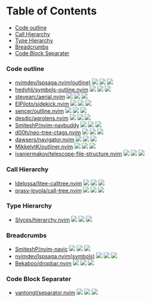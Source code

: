 # Table of Contents

<!-- toc -->

- [Code outline](#code-outline)
- [Call Hierarchy](#call-hierarchy)
- [Type Hierarchy](#type-hierarchy)
- [Breadcrumbs](#breadcrumbs)
- [Code Block Separater](#code-block-separater)

<!-- tocstop -->

### Code outline

- [nvimdev/lspsaga.nvim(outline)](https://github.com/nvimdev/lspsaga.nvim) ![](https://img.shields.io/github/stars/nvimdev/lspsaga.nvim) ![](https://img.shields.io/github/last-commit/nvimdev/lspsaga.nvim) ![](https://img.shields.io/github/commit-activity/y/nvimdev/lspsaga.nvim)
- [hedyhli/symbols-outline.nvim](https://github.com/hedyhli/symbols-outline.nvim) ![](https://img.shields.io/github/stars/hedyhli/symbols-outline.nvim) ![](https://img.shields.io/github/last-commit/hedyhli/symbols-outline.nvim) ![](https://img.shields.io/github/commit-activity/y/hedyhli/symbols-outline.nvim)
- [stevearc/aerial.nvim](https://github.com/stevearc/aerial.nvim) ![](https://img.shields.io/github/stars/stevearc/aerial.nvim) ![](https://img.shields.io/github/last-commit/stevearc/aerial.nvim) ![](https://img.shields.io/github/commit-activity/y/stevearc/aerial.nvim)
- [ElPiloto/sidekick.nvim](https://github.com/ElPiloto/sidekick.nvim) ![](https://img.shields.io/github/stars/ElPiloto/sidekick.nvim) ![](https://img.shields.io/github/last-commit/ElPiloto/sidekick.nvim) ![](https://img.shields.io/github/commit-activity/y/ElPiloto/sidekick.nvim)
- [sencer/outline.nvim](https://github.com/sencer/outline.nvim) ![](https://img.shields.io/github/stars/sencer/outline.nvim) ![](https://img.shields.io/github/last-commit/sencer/outline.nvim) ![](https://img.shields.io/github/commit-activity/y/sencer/outline.nvim)
- [desdic/agrolens.nvim](https://github.com/desdic/agrolens.nvim) ![](https://img.shields.io/github/stars/desdic/agrolens.nvim) ![](https://img.shields.io/github/last-commit/desdic/agrolens.nvim) ![](https://img.shields.io/github/commit-activity/y/desdic/agrolens.nvim)
- [SmiteshP/nvim-navbuddy](https://github.com/SmiteshP/nvim-navbuddy) ![](https://img.shields.io/github/stars/SmiteshP/nvim-navbuddy) ![](https://img.shields.io/github/last-commit/SmiteshP/nvim-navbuddy) ![](https://img.shields.io/github/commit-activity/y/SmiteshP/nvim-navbuddy)
- [d00h/neo-tree-ctags.nvim](https://github.com/d00h/neo-tree-ctags.nvim) ![](https://img.shields.io/github/stars/d00h/neo-tree-ctags.nvim) ![](https://img.shields.io/github/last-commit/d00h/neo-tree-ctags.nvim) ![](https://img.shields.io/github/commit-activity/y/d00h/neo-tree-ctags.nvim)
- [dawsers/navigator.nvim](https://github.com/dawsers/navigator.nvim) ![](https://img.shields.io/github/stars/dawsers/navigator.nvim) ![](https://img.shields.io/github/last-commit/dawsers/navigator.nvim) ![](https://img.shields.io/github/commit-activity/y/dawsers/navigator.nvim)
- [MikkelvtK/outliner.nvim](https://github.com/MikkelvtK/outliner.nvim) ![](https://img.shields.io/github/stars/MikkelvtK/outliner.nvim) ![](https://img.shields.io/github/last-commit/MikkelvtK/outliner.nvim) ![](https://img.shields.io/github/commit-activity/y/MikkelvtK/outliner.nvim)
- [ivanjermakov/telescope-file-structure.nvim](https://github.com/ivanjermakov/telescope-file-structure.nvim) ![](https://img.shields.io/github/stars/ivanjermakov/telescope-file-structure.nvim) ![](https://img.shields.io/github/last-commit/ivanjermakov/telescope-file-structure.nvim) ![](https://img.shields.io/github/commit-activity/y/ivanjermakov/telescope-file-structure.nvim)

### Call Hierarchy

- [ldelossa/litee-calltree.nvim](https://github.com/ldelossa/litee-calltree.nvim) ![](https://img.shields.io/github/stars/ldelossa/litee-calltree.nvim) ![](https://img.shields.io/github/last-commit/ldelossa/litee-calltree.nvim) ![](https://img.shields.io/github/commit-activity/y/ldelossa/litee-calltree.nvim)
- [prasy-loyola/call-tree.nvim](https://github.com/prasy-loyola/call-tree.nvim) ![](https://img.shields.io/github/stars/prasy-loyola/call-tree.nvim) ![](https://img.shields.io/github/last-commit/prasy-loyola/call-tree.nvim) ![](https://img.shields.io/github/commit-activity/y/prasy-loyola/call-tree.nvim)

### Type Hierarchy

- [Slyces/hierarchy.nvim](https://github.com/Slyces/hierarchy.nvim) ![](https://img.shields.io/github/stars/Slyces/hierarchy.nvim) ![](https://img.shields.io/github/last-commit/Slyces/hierarchy.nvim) ![](https://img.shields.io/github/commit-activity/y/Slyces/hierarchy.nvim)

### Breadcrumbs

- [SmiteshP/nvim-navic](https://github.com/SmiteshP/nvim-navic) ![](https://img.shields.io/github/stars/SmiteshP/nvim-navic) ![](https://img.shields.io/github/last-commit/SmiteshP/nvim-navic) ![](https://img.shields.io/github/commit-activity/y/SmiteshP/nvim-navic)
- [nvimdev/lspsaga.nvim(symbols)](https://github.com/nvimdev/lspsaga.nvim) ![](https://img.shields.io/github/stars/nvimdev/lspsaga.nvim) ![](https://img.shields.io/github/last-commit/nvimdev/lspsaga.nvim) ![](https://img.shields.io/github/commit-activity/y/nvimdev/lspsaga.nvim)
- [Bekaboo/dropbar.nvim](https://github.com/Bekaboo/dropbar.nvim) ![](https://img.shields.io/github/stars/Bekaboo/dropbar.nvim) ![](https://img.shields.io/github/last-commit/Bekaboo/dropbar.nvim) ![](https://img.shields.io/github/commit-activity/y/Bekaboo/dropbar.nvim)

### Code Block Separater

- [yantongl/separator.nvim](https://github.com/yantongl/separator.nvim) ![](https://img.shields.io/github/stars/yantongl/separator.nvim) ![](https://img.shields.io/github/last-commit/yantongl/separator.nvim) ![](https://img.shields.io/github/commit-activity/y/yantongl/separator.nvim)
